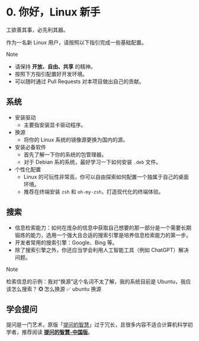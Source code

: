 # 0. 你好，Linux 新手

工欲善其事，必先利其器。

作为一名新 Linux 用户，请按照以下指引完成一些基础配置。

> [!NOTE]
> - 请保持 **开放、自由、共享** 的精神。
> - 按照下方指引配置好开发环境。
> - 可以随时通过 Pull Requests 对本项目做出自己的贡献。

## 系统

- 安装驱动
    - 主要指安装显卡驱动程序。
- 换源
    - 将你的 Linux 系统的镜像源更换为国内的源。
- 安装必备软件
    - 首先了解一下你的系统的包管理器。
    - 对于 Debian 系的系统，最好学习一下如何安装 `.deb` 文件。
- 个性化配置
    - Linux 的可玩性非常高，你可以自由探索如何配置一个独属于自己的桌面环境。
    - 推荐在终端安装 `zsh` 和 `oh-my-zsh`，打造现代化的终端体验。

## 搜索

- 信息检索能力：如何在庞杂的信息中获取自己想要的那一部分是一个需要长期锻炼的能力，选用一个强大且合适的搜索引擎是培养信息检索能力的第一步。
- 开发者常用的搜索引擎：Google、Bing 等。
- 除了搜索引擎之外，你还应当学会利用人工智能工具（例如 ChatGPT）解决问题。

> [!NOTE]
>
> 检索信息的示例：我对“换源”这个名词不太了解，我的系统目前是 Ubuntu，我应该怎么搜索？
> ❎ 怎么换源
> ✅ ubuntu 换源

## 学会提问

提问是一门艺术，原版「[提问的智慧](https://lug.ustc.edu.cn/wiki/doc/smart-questions/)」过于冗长，且很多内容不适合计算机科学初学者，推荐阅读 [**提问的智慧-中国版**](https://mp.weixin.qq.com/s/q461so9lWk4FKJGZ-p7Vcg)。
